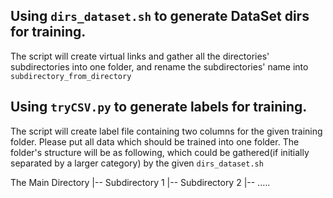 ## Using `dirs_dataset.sh` to generate DataSet dirs for training. 

The script will create virtual links and gather all the directories' subdirectories into one folder, and rename the subdirectories' name into `subdirectory_from_directory`


## Using `tryCSV.py` to generate labels for training.

The script will create label file containing two columns for the given training folder. Please put all data which should be trained into one folder. The folder's structure will be as following, which could be gathered(if initially separated by a larger category) by the given `dirs_dataset.sh`

The Main Directory 
|-- Subdirectory 1
|-- Subdirectory 2
|-- .....
